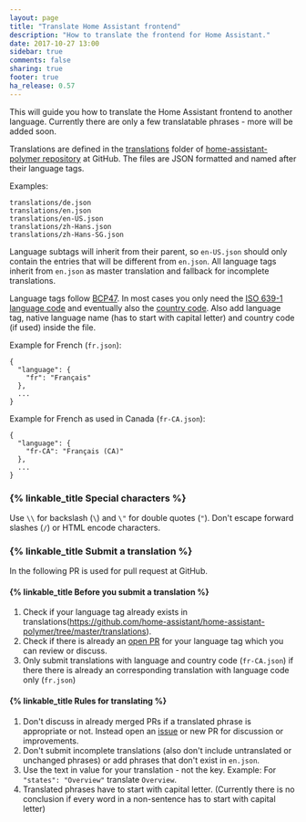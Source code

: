 ```yaml
---
layout: page
title: "Translate Home Assistant frontend"
description: "How to translate the frontend for Home Assistant."
date: 2017-10-27 13:00
sidebar: true
comments: false
sharing: true
footer: true
ha_release: 0.57
---
```


This will guide you how to translate the Home Assistant frontend to another language. Currently there are only a few translatable phrases - more will be added soon.

Translations are defined in the [translations](https://github.com/home-assistant/home-assistant-polymer/tree/master/translations) folder of [home-assistant-polymer repository](https://github.com/home-assistant/home-assistant-polymer) at GitHub. The files are JSON formatted and named after their language tags.

Examples:
```
translations/de.json
translations/en.json
translations/en-US.json
translations/zh-Hans.json
translations/zh-Hans-SG.json
```

Language subtags will inherit from their parent, so `en-US.json` should only contain the entries that will be different from `en.json`. All language tags inherit from `en.json` as master translation and fallback for incomplete translations.

Language tags follow [BCP47](https://tools.ietf.org/html/bcp47). In most cases you only need the [ISO 639-1 language code](https://en.wikipedia.org/wiki/List_of_ISO_639-1_codes) and eventually also the [country code](https://en.wikipedia.org/wiki/ISO_3166-1#Officially_assigned_code_elements). Also add language tag, native language name (has to start with capital letter) and country code (if used) inside the file.

Example for French (`fr.json`):
```
{
  "language": {
    "fr": "Français"
  },
  ...
}
```
Example for French as used in Canada (`fr-CA.json`):
```
{
  "language": {
    "fr-CA": "Français (CA)"
  },
  ...
}
```

### {% linkable_title Special characters %}
Use `\\` for backslash (`\`) and `\"` for double quotes (`"`). Don't escape forward slashes (`/`) or HTML encode characters.

### {% linkable_title Submit a translation %}
In the following PR is used for pull request at GitHub.

#### {% linkable_title Before you submit a translation %}
1. Check if your language tag already exists in translations(https://github.com/home-assistant/home-assistant-polymer/tree/master/translations).
2. Check if there is already an [open PR](https://github.com/home-assistant/home-assistant-polymer/pulls) for your language tag which you can review or discuss.
3. Only submit translations with language and country code (`fr-CA.json`) if there there is already an corresponding translation with language code only (`fr.json`)

#### {% linkable_title Rules for translating %}
1. Don't discuss in already merged PRs if a translated phrase is appropriate or not. Instead open an [issue](https://github.com/home-assistant/home-assistant-polymer/issues) or new PR for discussion or improvements.
2. Don't submit incomplete translations (also don't include untranslated or unchanged phrases) or add phrases that don't exist in `en.json`.
3. Use the text in value for your translation - not the key. Example: For `"states": "Overview"` translate `Overview`.
4. Translated phrases have to start with capital letter. (Currently there is no conclusion if every word in a non-sentence has to start with capital letter)
